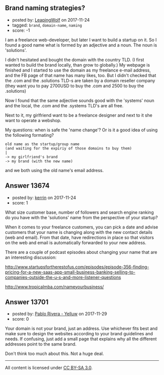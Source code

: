 ## Brand naming strategies?

- posted by: [LeapingWolf](https://stackexchange.com/users/12339043/leapingwolf) on 2017-11-24
- tagged: `brand`, `domain-name`, `naming`
- score: -1

I am a freelance web-developer, but later I want to build a startup on it. So I found a good name what is formed by an adjective and a noun. The noun is 'solutions'.

I didn't hesitated and bought the domain with the country TLD. (I first wanted to build the brand locally, than grow to globally.) My webpage is finished and I started to use the domain as my freelance e-mail address, and the FB page of that name has many likes, too. But I didn't checked that the .com and the .solutions TLD-s are taken by a domain reseller company (they want you to pay 2700USD to buy the .com and 2500 to buy the .solutions)

Now I found that the same adjective sounds good with the 'systems' noun and the local, the .com and the .systems TLD's are all free.

Next to it, my girlfriend want to be a freelance designer and next to it she want to operate a webshop.

My questions: when is safe the 'name change'? Or is it a good idea of using the following formating?

    old name as the startup/group name
    (and waiting for the expiriy of those domains to buy them)
    |    
    -> my girlfriend's brand
    -> my brand (with the new name)

and we both using the old name's email address.




## Answer 13674

- posted by: [kerrin](https://stackexchange.com/users/1621372/kerrin) on 2017-11-24
- score: 1

What size customer base, number of followers and search engine ranking do you have with the 'solutions' name from the perspective of your startup?

When it comes to your freelance customers, you can pick a date and advise customers that your name is changing along with the new contact details (web and email).  From that date, have redirections in place so that visitors on the web and email is automatically forwarded to your new address.

There are a couple of podcast episodes about changing your name that are an interesting discussion:

http://www.startupsfortherestofus.com/episodes/episode-356-finding-pricing-for-a-new-saas-app-small-business-banking-selling-to-companies-outside-the-u-s-and-more-listener-questions

http://www.tropicalmba.com/nameyourbusiness/




## Answer 13701

- posted by: [Pablo Rivera - Yelluw](https://stackexchange.com/users/12380190/pablo-rivera-yelluw) on 2017-11-29
- score: 0

Your domain is not your brand, just an address. Use whichever fits best and make sure to design the websites according to your brand guidelines and needs. If confusing, just add a small page that explains why all the different addresses point to the same brand.

Don't think too much about this. Not a huge deal.



---

All content is licensed under [CC BY-SA 3.0](https://creativecommons.org/licenses/by-sa/3.0/).
